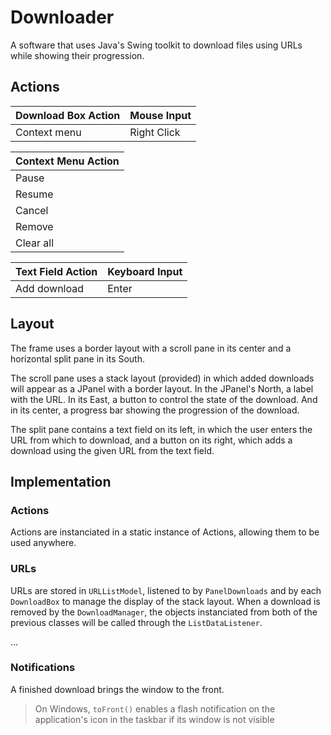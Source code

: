 # Downloader

A software that uses Java's Swing toolkit to download files using URLs while showing their progression.

## Actions

| Download Box Action | Mouse Input |
| ------------------- | ----------- |
| Context menu        | Right Click |

| Context Menu Action |
| ------------------- |
| Pause               |
| Resume              |
| Cancel              |
| Remove              |
| Clear all           |

| Text Field Action | Keyboard Input |
| ----------------- | -------------- |
| Add download      | Enter          |

## Layout

The frame uses a border layout with a scroll pane in its center and a horizontal split pane in its South.

The scroll pane uses a stack layout (provided) in which added downloads will appear as a JPanel with a border layout. In the JPanel's North, a label with the URL. In its East, a button to control the state of the download. And in its center, a progress bar showing the progression of the download.

The split pane contains a text field on its left, in which the user enters the URL from which to download, and a button on its right, which adds a download using the given URL from the text field.

## Implementation

### Actions

Actions are instanciated in a static instance of Actions, allowing them to be used anywhere.

### URLs

URLs are stored in `URLListModel`, listened to by `PanelDownloads` and by each `DownloadBox` to manage the display of the stack layout. When a download is removed by the `DownloadManager`, the objects instanciated from both of the previous classes will be called through the `ListDataListener`.

...

### Notifications

A finished download brings the window to the front.
> On Windows, `toFront()` enables a flash notification on the application's icon in the taskbar if its window is not visible

